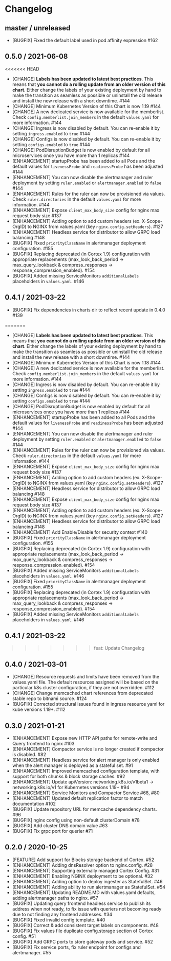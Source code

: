 # Changelog

## master / unreleased
* [BUGFIX] Fixed the default label used in pod affinity expression #162

## 0.5.0 / 2021-06-08

<<<<<<< HEAD
* [CHANGE] **Labels has been updated to latest best practices**. This means that **you cannot do a rolling update from an older version of this chart**. Either change the labels of your existing deployment by hand to make the transition as seamless as possible or uninstall the old release and install the new release with a short downtime. #144
* [CHANGE] Minimum Kubernetes Version of this Chart is now 1.19 #144
* [CHANGE] A new dedicated service is now available for the memberlist. Check `config.memberlist.join_members` in the default `values.yaml` for more information. #144
* [CHANGE] Ingress is now disabled by default. You can re-enable it by setting `ingress.enabled` to `true` #144
* [CHANGE] Configs is now disabled by default. You can re-enable it by setting `configs.enabled` to `true` #144
* [CHANGE] PodDisruptionBudget is now enabled by default for all microservices once you have more than 1 replicas #144
* [ENHANCEMENT] startupProbe has been added to all Pods and the default values for `livenessProbe` and `readinessProbe` has been adjusted #144
* [ENHANCEMENT] You can now disable the alertmanager and ruler deployment by setting `ruler.enabled` or `alertmanager.enabled` to `false` #144
* [ENHANCEMENT] Rules for the ruler can now be provisioned via values. Check `ruler.directories` in the default `values.yaml` for more information. #144
* [ENHANCEMENT] Expose `client_max_body_size` config for nginx max request body size #137
* [ENHANCEMENT] Adding option to add custom headers (ex. X-Scope-OrgID) to NGINX from values.yaml (key `nginx.config.setHeaders`). #127
* [ENHANCEMENT] Headless service for distributor to allow GRPC load balancing #148
* [BUGFIX] Fixed `priorityClassName` in alertmanager deployment configuration. #155
* [BUGFIX] Replacing deprecated (in Cortex 1.9) configuration with appropriate replacements (max_look_back_period -> max_query_lookback & compress_responses -> response_compression_enabled). #154
* [BUGFIX] Added missing ServiceMonitors `additionalLabels` placeholders in `values.yaml`. #146

## 0.4.1 / 2021-03-22

* [BUGFIX] Fix dependencies in charts dir to reflect recent update in 0.4.0 #139

=======
- [CHANGE] **Labels has been updated to latest best practices**. This means that **you cannot do a rolling update from an older version of this chart**. Either change the labels of your existing deployment by hand to make the transition as seamless as possible or uninstall the old release and install the new release with a short downtime. #144
- [CHANGE] Minimum Kubernetes Version of this Chart is now 1.18 #144
- [CHANGE] A new dedicated service is now available for the memberlist. Check `config.memberlist.join_members` in the default `values.yaml` for more information. #144
- [CHANGE] Ingress is now disabled by default. You can re-enable it by setting `ingress.enabled` to `true` #144
- [CHANGE] Configs is now disabled by default. You can re-enable it by setting `configs.enabled` to `true` #144
- [CHANGE] PodDisruptionBudget is now enabled by default for all microservices once you have more than 1 replicas #144
- [ENHANCEMENT] startupProbe has been added to all Pods and the default values for `livenessProbe` and `readinessProbe` has been adjusted #144
- [ENHANCEMENT] You can now disable the alertmanager and ruler deployment by setting `ruler.enabled` or `alertmanager.enabled` to `false` #144
- [ENHANCEMENT] Rules for the ruler can now be provisioned via values. Check `ruler.directories` in the default `values.yaml` for more information. #144
- [ENHANCEMENT] Expose `client_max_body_size` config for nginx max request body size #137
- [ENHANCEMENT] Adding option to add custom headers (ex. X-Scope-OrgID) to NGINX from values.yaml (key `nginx.config.setHeaders`). #127
- [ENHANCEMENT] Headless service for distributor to allow GRPC load balancing #148
- [ENHANCEMENT] Expose `client_max_body_size` config for nginx max request body size #137
- [ENHANCEMENT] Adding option to add custom headers (ex. X-Scope-OrgID) to NGINX from values.yaml (key `nginx.config.setHeaders`). #127
- [ENHANCEMENT] Headless service for distributor to allow GRPC load balancing #148
- [ENHANCEMENT] Add Enable/Disable for security context #140
- [BUGFIX] Fixed `priorityClassName` in alertmanager deployment configuration. #155
- [BUGFIX] Replacing deprecated (in Cortex 1.9) configuration with appropriate replacements (max_look_back_period -> max_query_lookback & compress_responses -> response_compression_enabled). #154
- [BUGFIX] Added missing ServiceMonitors `additionalLabels` placeholders in `values.yaml`. #146
- [BUGFIX] Fixed `priorityClassName` in alertmanager deployment configuration. #155
- [BUGFIX] Replacing deprecated (in Cortex 1.9) configuration with appropriate replacements (max_look_back_period -> max_query_lookback & compress_responses -> response_compression_enabled). #154
- [BUGFIX] Added missing ServiceMonitors `additionalLabels` placeholders in `values.yaml`. #146

## 0.4.1 / 2021-03-22

>>>>>>> feat: Update Changelog
## 0.4.0 / 2021-03-01

- [CHANGE] Resource requests and limits have been removed from the values.yaml file. The default resources assigned will be based on the particular k8s cluster configuration, if they are not overridden. #112
- [CHANGE] Change memcached chart references from deprecated stable repo to bitnami source. #124
- [BUGFIX] Corrected structural issues found in ingress resource yaml for kube versions 1.19+. #112

## 0.3.0 / 2021-01-21

- [ENHANCEMENT] Expose new HTTP API paths for remote-write and Query frontend to nginx #103
- [ENHANCEMENT] Compactor service is no longer created if compactor is disabled. #82
- [ENHANCEMENT] Headless service for alert manager is only enabled when the alert manager is deployed as a stateful set. #91
- [ENHANCEMENT] Improved memcached configuration template, with support for both chunks & block storage caches. #92
- [ENHANCEMENT] Update apiVersion: networking.k8s.io/v1beta1 -> networking.k8s.io/v1 for Kubernetes versions 1.19+ #94
- [ENHANCEMENT] Service Monitors and Compactor Service #68, #80
- [ENHANCEMENT] Updated default replication factor to match documentation #102
- [BUGFIX] Update repository URL for memcache dependency charts. #96
- [BUGFIX] nginx config using non-default clusterDomain #78
- [BUGFIX] Add cluster DNS domain value #63
- [BUGFIX] Fix grpc port for querier #71

## 0.2.0 / 2020-10-25

- [FEATURE] Add support for Blocks storage backend of Cortex. #52
- [ENHANCEMENT] Adding dnsResolver option to nginx.config. #28
- [ENHANCEMENT] Supporting externally managed Cortex Config. #31
- [ENHANCEMENT] Enabling NGINX deployment to be optional. #32
- [ENHANCEMENT] Adding option to deploy ingester as StatefulSet. #46
- [ENHANCEMENT] Adding ability to run alertmanager as StatefulSet. #54
- [ENHANCEMENT] Updating README.MD with values.yaml defaults, adding alertmanager paths to nginx. #57
- [BUGFIX] Updating query frontend headless service to publish its address when not ready, to fix issue with queriers not becoming ready due to not finding any frontend addresses. #34
- [BUGFIX] Fixed invalid config template. #40
- [BUGFIX] Correct & add consistent target labels on components. #48
- [BUGFIX] Fix values file duplicate config.storage section of Cortex config. #51
- [BUGFIX] Add GRPC ports to store gateway pods and service. #52
- [BUGFIX] Fix service ports, fix ruler endpoint for configs and alertmanager. #55
